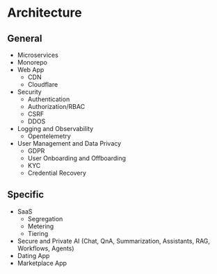 # Architecture

## General
- Microservices
- Monorepo
- Web App
    - CDN
    - Cloudflare
- Security
    - Authentication
    - Authorization/RBAC
    - CSRF
    - DDOS
- Logging and Observability
    - Opentelemetry
- User Management and Data Privacy
    - GDPR
    - User Onboarding and Offboarding
    - KYC
    - Credential Recovery
 
## Specific
- SaaS
    - Segregation
    - Metering
    - Tiering
- Secure and Private AI (Chat, QnA, Summarization, Assistants, RAG, Workflows, Agents)
- Dating App
- Marketplace App 
